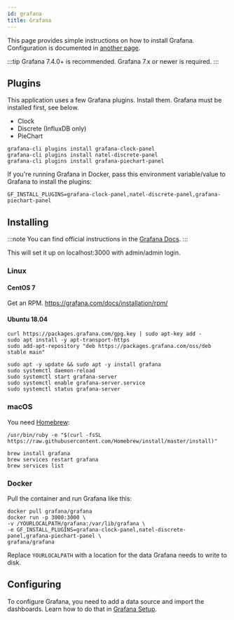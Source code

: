 ```yaml
---
id: grafana
title: Grafana
---
```


This page provides simple instructions on how to install Grafana.
Configuration is documented in [another page](../install/grafana).

:::tip
Grafana 7.4.0+ is recommended. Grafana 7.x or newer is required.
:::

## Plugins

This application uses a few Grafana plugins. Install them. Grafana must be installed first, see below.

- Clock
- Discrete (InfluxDB only)
- PieChart

```shell
grafana-cli plugins install grafana-clock-panel
grafana-cli plugins install natel-discrete-panel
grafana-cli plugins install grafana-piechart-panel
```

If you're running Grafana in Docker, pass this environment variable/value to Grafana to install the plugins:
```shell
GF_INSTALL_PLUGINS=grafana-clock-panel,natel-discrete-panel,grafana-piechart-panel
```

## Installing

:::note
You can find official instructions in the [Grafana Docs](https://grafana.com/docs/grafana/latest/installation/).
:::

This will set it up on localhost:3000 with admin/admin login.

### Linux

#### CentOS 7

Get an RPM. https://grafana.com/docs/installation/rpm/

#### Ubuntu 18.04

```shell
curl https://packages.grafana.com/gpg.key | sudo apt-key add -
sudo apt install -y apt-transport-https
sudo add-apt-repository "deb https://packages.grafana.com/oss/deb stable main"

sudo apt -y update && sudo apt -y install grafana
sudo systemctl daemon-reload
sudo systemctl start grafana-server
sudo systemctl enable grafana-server.service
sudo systemctl status grafana-server
```

### macOS

You need [Homebrew](https://brew.sh):

```shell
/usr/bin/ruby -e "$(curl -fsSL https://raw.githubusercontent.com/Homebrew/install/master/install)"
```
```shell
brew install grafana
brew services restart grafana
brew services list
```

### Docker

Pull the container and run Grafana like this:

```shell
docker pull grafana/grafana
docker run -p 3000:3000 \
-v /YOURLOCALPATH/grafana:/var/lib/grafana \
-e GF_INSTALL_PLUGINS=grafana-clock-panel,natel-discrete-panel,grafana-piechart-panel \
grafana/grafana
```

Replace `YOURLOCALPATH` with a location for the data Grafana needs to write to disk.

## Configuring

To configure Grafana, you need to add a data source and import the dashboards.
Learn how to do that in [Grafana Setup](../install/grafana).
